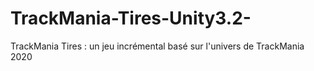 # TrackMania-Tires-Unity3.2-
TrackMania Tires : un jeu incrémental basé sur l'univers de TrackMania 2020
